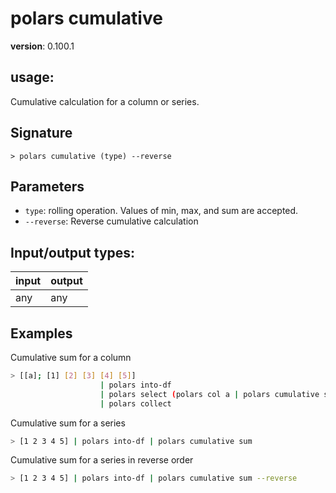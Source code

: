 # polars cumulative

**version**: 0.100.1

## **usage**:

Cumulative calculation for a column or series.

## Signature

`> polars cumulative (type) --reverse`

## Parameters

- `type`: rolling operation. Values of min, max, and sum are accepted.
- `--reverse`: Reverse cumulative calculation

## Input/output types:

| input | output |
| ----- | ------ |
| any   | any    |

## Examples

Cumulative sum for a column

```bash
> [[a]; [1] [2] [3] [4] [5]]
                    | polars into-df
                    | polars select (polars col a | polars cumulative sum | polars as cum_a)
                    | polars collect
```

Cumulative sum for a series

```bash
> [1 2 3 4 5] | polars into-df | polars cumulative sum
```

Cumulative sum for a series in reverse order

```bash
> [1 2 3 4 5] | polars into-df | polars cumulative sum --reverse
```
